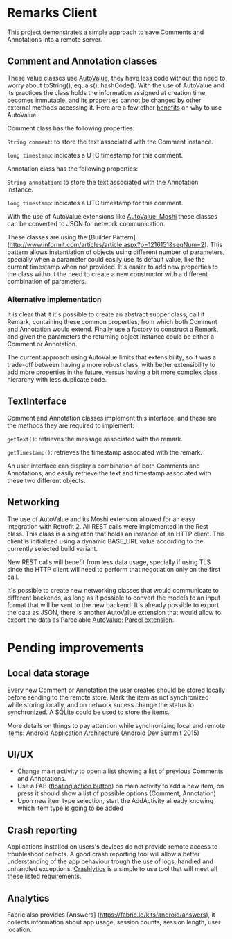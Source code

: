 # Remarks Client

This project demonstrates a simple approach to save Comments and Annotations into a remote server.

## Comment and Annotation classes

These value classes use [AutoValue](https://github.com/google/auto/tree/master/value), they have less code without the need to worry about toString(), equals(), hashCode().
With the use of AutoValue and its practices the class holds the information assigned at creation time, becomes immutable, and its properties cannot be changed by other external methods accessing it.
Here are a few other [benefits](http://ryanharter.com/blog/2016/03/22/autovalue/) on why to use AutoValue.

Comment class has the following properties:

`String comment`: to store the text associated with the Comment instance.

`long timestamp`: indicates a UTC timestamp for this comment.

Annotation class has the following properties:

`String annotation`: to store the text associated with the Annotation instance.

`long timestamp`: indicates a UTC timestamp for this comment.

With the use of AutoValue extensions like [AutoValue: Moshi](https://github.com/rharter/auto-value-moshi) these classes can be converted to JSON for network communication.

These classes are using the [Builder Pattern] (http://www.informit.com/articles/article.aspx?p=1216151&seqNum=2). This pattern allows instantiation of objects using different number of parameters, specially when a parameter could easily use its default value, like the current timestamp when not provided. It's easier to add new properties to the class without the need to create a new constructor with a different combination of parameters.

### Alternative implementation

It is clear that it it's possible to create an abstract supper class, call it Remark, containing these common properties, from which both Comment and Annotation would extend. Finally use a factory to construct a Remark, and given the parameters the returning object instance could be either a Comment or Annotation. 

The current approach using AutoValue limits that extensibility, so it was a trade-off between having a more robust class, with better extensibility to add more properties in the future, versus having a bit more complex class hierarchy with less duplicate code.


## TextInterface

Comment and Annotation classes implement this interface, and these are the methods they are required to implement:

`getText()`:  retrieves the message associated with the remark.
  
`getTimestamp()`: retrieves the timestamp associated with the remark.

An user interface can display a combination of both Comments and Annotations, and easily retrieve the text and timestamp associated with these two different objects.
      
## Networking

The use of AutoValue and its Moshi extension allowed for an easy integration with Retrofit 2.
All REST calls were implemented in the Rest class. This class is a singleton that holds an instance of an HTTP client. This client is initialized using a dynamic BASE_URL value according to the currently selected build variant.

New REST calls will benefit from less data usage, specially if using TLS since the HTTP client will need to perform that negotiation only on the first call.

It's possible to create new networking classes that would communicate to different backends, as long as it possible to convert the models to an input format that will be sent to the new backend. It's already possible to export the data as JSON, there is another AutoValue extension that would allow to export the data as Parcelable [AutoValue: Parcel extension](https://github.com/rharter/auto-value-parcel).

# Pending improvements

## Local data storage

Every new Comment or Annotation the user creates should be stored locally before sending to the remote store. Mark the item as not synchronized while storing locally, and on network sucess change the status to synchronized. A SQLite could be used to store the items.

More details on things to pay attention while synchronizing local and remote items: [Android Application Architecture (Android Dev Summit 2015)](https://youtu.be/BlkJzgjzL0c?t=2m29s)

## UI/UX

* Change main activity to open a list showing a list of previous Comments and Annotations. 
* Use a FAB ([floating action button](https://material.google.com/components/buttons-floating-action-button.html)) on main activity to add a new item, on press it should show a list of possible options (Comment, Annotation)
* Upon new item type selection, start the AddActivity already knowing which item type is going to be added

## Crash reporting

Applications installed on users's devices do not provide remote access to troubleshoot defects. A good crash reporting tool will allow a better understanding of the app behaviour trough the use of logs, handled and unhandled exceptions. [Crashlytics](http://fabric.io/https://fabric.io/kits/android/crashlytics) is a simple to use tool that will meet all these listed requirements.

## Analytics

Fabric also provides [Answers] (https://fabric.io/kits/android/answers), it collects information about app usage, session counts, session length, user location.